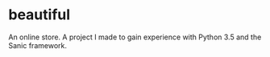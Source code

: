 # beautiful
An online store.
A project I made to gain experience with Python 3.5 and the Sanic framework.
